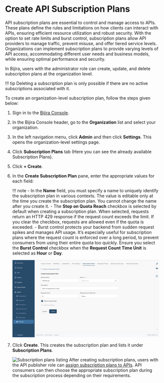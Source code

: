 # Create API Subscription Plans

API subscription plans are essential to control and manage access to APIs. These plans define the rules and limitations on how clients can interact with APIs, ensuring efficient resource utilization and robust security. With the option to set rate limits and burst control, subscription plans allow API providers to manage traffic, prevent misuse, and offer tiered service levels. Organizations can implement subscription plans to provide varying levels of API access, accommodating different user needs and business models, while ensuring optimal performance and security.

In Bijira, users with the administrator role can create, update, and delete subscription plans at the organization level.

!!! tip
    Deleting a subscription plan is only possible if there are no active subscriptions associated with it.  

To create an organization-level subscription plan, follow the steps given below:

1. Sign in to the [Bijira Console](https://console.bijira.dev/).
2. In the Bijira Console header, go to the **Organization** list and select your organization.
3. In the left navigation menu, click **Admin** and then click **Settings**. This opens the organization-level settings page.
4. Click **Subscription Plans** tab (Here you can see the already available Subscription Plans).
5. Click **+ Create**.
6. In the **Create Subscription Plan** pane, enter the appropriate values for each field:

    !!! note
         - In the **Name** field, you must specify a name to uniquely identify the subscription plan in various contexts. The value is editable only at the time you create the subscription plan. You cannot change the name after you create it.
         - The **Stop on Quota Reach** checkbox is selected by default when creating a subscription plan. When selected, requests return an HTTP 429 response if the request count exceeds the limit. If you clear the checkbox, requests are allowed even if the quota is exceeded.
         - Burst control protects your backend from sudden request spikes and manages API usage. It’s especially useful for subscription plans where the request count is enforced over a long period, to prevent consumers from using their entire quota too quickly. Ensure you select the **Burst Control** checkbox when the **Request Count Time Unit** is selected as **Hour** or **Day**.
           
    ![Create subscription plan](../../assets/img/administer/settings/create-subscription-plan.png)

7. Click **Create**. This creates the subscription plan and lists it under **Subscription Plans**.

    ![Subscription plans listing](../../assets/img/administer/settings/subscription-plans-listing.png)
After creating subscription plans, users with the API publisher role can [assign subscription plans to APIs](../../develop-api-proxy/subscription-plans.md). API consumers can then choose the appropriate subscription plan during the subscription process depending on their requirements.
